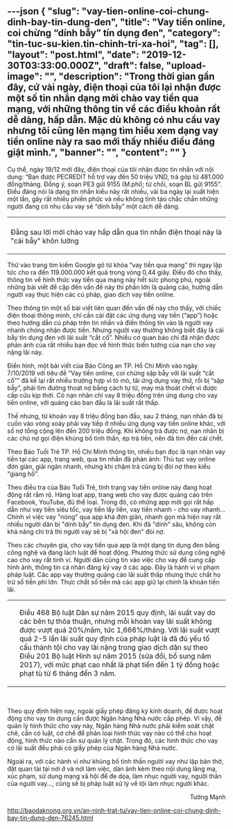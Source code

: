 ---json
{
    "slug": "vay-tien-online-coi-chung-dinh-bay-tin-dung-den",
    "title": "Vay tiền online, coi chừng “dính bẫy” tín dụng đen",
    "category": "tin-tuc-su-kien.tin-chinh-tri-xa-hoi",
    "tag": [],
    "layout": "post.html",
    "date": "2019-12-30T03:33:00.000Z",
    "draft": false,
    "upload-image": "",
    "description": "Trong thời gian gần đây, cứ vài ngày, điện thoại của tôi lại nhận được một số tin nhắn dạng mời chào vay tiền qua mạng, với những thông tin về các điều khoản rất dễ dàng, hấp dẫn. Mặc dù không có nhu cầu vay nhưng tôi cũng lên mạng tìm hiểu xem dạng vay tiền online này ra sao mới thấy nhiều điều đáng giật mình.",
    "banner": "",
    "__content__": ""
}
---
<p>Cụ thể, ng&agrave;y 19/12 mới đ&acirc;y, điện thoại của t&ocirc;i nhận được tin nhắn với nội dung: &ldquo;Bạn được PECREDIT hỗ trợ vay đến 50 triệu VND, trả g&oacute;p từ 481.000 đồng/th&aacute;ng. Đồng &yacute;, soạn PE3 gửi 9155 (M.ph&iacute;); từ chối, soạn BL gửi 9155&rdquo;. Điều đ&aacute;ng n&oacute;i l&agrave; dạng tin nhắn kiểu n&agrave;y rất nhiều, v&agrave;i ba ng&agrave;y lại xuất hiện một lần, g&acirc;y rất nhiều phiền phức v&agrave; nếu kh&ocirc;ng tỉnh t&aacute;o chắc chắn những người đang c&oacute; nhu cầu vay sẽ &ldquo;d&iacute;nh bẫy&rdquo; một c&aacute;ch dễ d&agrave;ng.</p>

<table align="center">
	<tbody>
		<tr>
			<td><img alt="" src="http://www.baodaknong.org.vn/database/image/2019/12/25/3207-AN-1.jpg" /></td>
		</tr>
		<tr>
			<td>
			<p>Đằng sau lời mời ch&agrave;o vay hấp dẫn qua tin nhắn điện thoại&nbsp;n&agrave;y l&agrave; &quot;c&aacute;i bẫy&quot; kh&ocirc;n&nbsp;lường</p>
			</td>
		</tr>
	</tbody>
</table>

<p>Thử v&agrave;o trang t&igrave;m kiếm Google g&otilde; từ kh&oacute;a &ldquo;vay tiền qua mạng&rdquo; th&igrave; ngay lập tức cho ra đến 119.000.000 kết quả trong v&ograve;ng 0,44 gi&acirc;y. Điều đ&oacute; cho thấy, th&ocirc;ng tin về h&igrave;nh thức vay tiền qua mạng n&agrave;y hết sức phong ph&uacute;, ngo&agrave;i những b&agrave;i viết đề cập đến vấn đề n&agrave;y th&igrave; phần lớn l&agrave; quảng c&aacute;o, hướng dẫn người vay thực hiện c&aacute;c c&uacute; ph&aacute;p, giao dịch vay tiền online.</p>

<p>Theo th&ocirc;ng tin một số b&agrave;i viết li&ecirc;n quan đến vấn đề n&agrave;y cho thấy, với chiếc điện thoại th&ocirc;ng minh, chỉ cần c&agrave;i đặt c&aacute;c ứng dụng vay tiền (&ldquo;app&rdquo;) hoặc theo hướng dẫn c&uacute; ph&aacute;p tr&ecirc;n tin nhắn v&agrave; điền th&ocirc;ng tin v&agrave;o l&agrave; người vay nhanh ch&oacute;ng nhận được tiền. Nhưng người vay thường kh&ocirc;ng biết đ&acirc;y l&agrave; c&aacute;i bẫy t&iacute;n dụng đen với l&atilde;i suất &ldquo;cắt cổ&rdquo;. Nhiều cơ quan b&aacute;o ch&iacute; đ&atilde; nhận được phản &aacute;nh của rất nhiều bạn đọc về h&igrave;nh thức biến tướng của nạn cho vay nặng l&atilde;i n&agrave;y.</p>

<p>Điển h&igrave;nh, một b&agrave;i viết của B&aacute;o C&ocirc;ng an TP. Hồ Ch&iacute; Minh v&agrave;o ng&agrave;y 7/10/2019 với ti&ecirc;u đề &ldquo;Vay tiền online, coi chừng sập bẫy với l&atilde;i suất &ldquo;cắt cổ&rdquo;&rdquo; đ&atilde; kể lại rất nhiều trường hợp v&igrave; t&ograve; m&ograve;, tải ứng dụng vay thử, rồi bị &ldquo;sập bẫy&rdquo;, phải t&igrave;m đường tho&aacute;t nợ bằng c&aacute;ch tự tử, may m&agrave; tho&aacute;t chết v&igrave; được cấp cứu kịp thời. C&oacute; nạn nh&acirc;n chỉ vay 8 triệu đồng tr&ecirc;n ứng dụng cho vay tiền online, với quảng c&aacute;o ban đầu l&agrave; l&atilde;i suất rất thấp.</p>

<p>Thế nhưng, từ khoản vay 8 triệu đồng ban đầu, sau 2 th&aacute;ng, nạn nh&acirc;n đ&atilde; bị cuốn v&agrave;o v&ograve;ng xo&aacute;y phải vay tiếp ở nhiều ứng dụng vay tiền online kh&aacute;c, với số nợ tổng cộng l&ecirc;n đến 200 triệu đồng. Khi kh&ocirc;ng trả được nợ, nạn nh&acirc;n bị c&aacute;c chủ nợ gọi điện khủng bố tinh thần, &eacute;p trả tiền, n&ecirc;n đ&atilde; t&igrave;m đến c&aacute;i chết.</p>

<p>Theo B&aacute;o Tuổi Trẻ TP. Hồ Ch&iacute; Minh th&ocirc;ng tin, nhiều bạn đọc l&agrave; nạn nh&acirc;n vay tiền tại c&aacute;c app, trang web, qua tin nhắn đ&atilde; phản &aacute;nh: Thủ tục vay online đơn giản, giải ng&acirc;n nhanh, nhưng khi chậm trả cũng bị đ&ograve;i nợ theo kiểu &quot;giang hồ&quot;.</p>

<p>Theo điều tra của B&aacute;o Tuổi Trẻ, t&igrave;nh trạng vay tiền online n&agrave;y đang hoạt động rất rầm rộ. H&agrave;ng loạt app, trang web cho vay được quảng c&aacute;o tr&ecirc;n Facebook, YouTube, đủ thể loại. Trong đ&oacute;, c&oacute; những app mời gọi rất hấp dẫn như vay tiền si&ecirc;u tốc, vay tiền lấy liền, vay tiền nhanh - cho vay nhanh&hellip; Ch&iacute;nh v&igrave; việc vay &quot;n&oacute;ng&quot; qua app kh&aacute; đơn giản, nhanh gọn m&agrave; hiện nay rất nhiều người d&acirc;n bị &quot;d&iacute;nh bẫy&quot; t&iacute;n dụng đen. Khi đ&atilde; &quot;d&iacute;nh&quot; s&acirc;u, kh&ocirc;ng c&ograve;n khả năng chi trả th&igrave; người vay sẽ bị &quot;x&atilde; hội đen&quot; đ&ograve;i nợ.</p>

<p>Theo c&aacute;c chuy&ecirc;n gia, cho vay tiền qua app l&agrave; một dạng t&iacute;n dụng đen bằng c&ocirc;ng nghệ v&agrave; đang l&aacute;ch luật để hoạt động. Phương thức sử dụng c&ocirc;ng nghệ cao cho vay rất tinh vi. Người d&acirc;n cũng tin v&agrave;o việc cho vay để cung cấp h&igrave;nh ảnh, th&ocirc;ng tin c&aacute; nh&acirc;n đăng k&yacute; vay ở c&aacute;c app. Đ&acirc;y l&agrave; h&agrave;nh vi vi phạm ph&aacute;p luật. C&aacute;c app vay thường quảng c&aacute;o l&atilde;i suất thấp nhưng thực chất họ trừ số tiền ph&iacute; lớn. Thực chất số tiền m&agrave; c&aacute;c app giữ lại ch&iacute;nh l&agrave; khoản tiền l&atilde;i.</p>

<table align="center" border="0" cellpadding="1" cellspacing="0">
	<tbody>
		<tr>
			<td>&nbsp;</td>
			<td>
			<p>Điều 468 Bộ luật D&acirc;n sự năm 2015 quy định, l&atilde;i suất vay do c&aacute;c b&ecirc;n tự thỏa thuận, nhưng mỗi khoản vay l&atilde;i suất kh&ocirc;ng được vượt qu&aacute; 20%/năm, tức 1,666%/th&aacute;ng. Với l&atilde;i suất vượt qu&aacute; 2-5 lần l&atilde;i suất quy định của ph&aacute;p luật l&agrave; đ&atilde; đủ yếu tố cấu th&agrave;nh tội cho vay l&atilde;i nặng trong giao dịch d&acirc;n sự theo Điều 201 Bộ luật H&igrave;nh sự năm 2015 (sửa đổi, bổ sung năm 2017), với mức phạt cao nhất l&agrave; phạt tiền đến 1 tỷ đồng hoặc phạt t&ugrave; từ 6 th&aacute;ng đến 3 năm.</p>
			</td>
		</tr>
	</tbody>
</table>

<p>&nbsp;</p>

<p>Theo quy định hiện nay, ngo&agrave;i giấy ph&eacute;p đăng k&yacute; kinh doanh, để được hoạt động cho vay t&iacute;n dụng cần được Ng&acirc;n h&agrave;ng Nh&agrave; nước cấp ph&eacute;p. V&igrave; vậy, để quản l&yacute; h&igrave;nh thức cho vay n&agrave;y, Ng&acirc;n h&agrave;ng Nh&agrave; nước phải kiểm so&aacute;t chặt chẽ, cần c&oacute; luật, cơ chế để ph&acirc;n loại h&igrave;nh thức vay n&agrave;o c&oacute; thể cho hoạt động, h&igrave;nh thức n&agrave;o cần sự quản l&yacute; chặt. Trong đ&oacute;, c&aacute;c h&igrave;nh thức cho vay c&oacute; l&atilde;i suất đều phải c&oacute; giấy ph&eacute;p của Ng&acirc;n h&agrave;ng Nh&agrave; nước.</p>

<p>Ngo&agrave;i ra, với c&aacute;c h&agrave;nh vi như khủng bố tinh thần người vay như lập b&agrave;n thờ, đặt quan t&agrave;i tại nơi ở v&agrave; nơi l&agrave;m việc, d&aacute;n ảnh k&egrave;m theo nội dung lăng mạ, x&uacute;c phạm, sử dụng mạng x&atilde; hội để đe dọa, l&agrave;m nhục người vay, người th&acirc;n của người vay..., cũng sẽ bị ph&aacute;p luật xử l&yacute; về tội l&agrave;m nhục người kh&aacute;c.</p>

<p style="text-align:right">Tường Mạnh</p>

<p><a href="http://baodaknong.org.vn/an-ninh-trat-tu/vay-tien-online-coi-chung-dinh-bay-tin-dung-den-76245.html">http://baodaknong.org.vn/an-ninh-trat-tu/vay-tien-online-coi-chung-dinh-bay-tin-dung-den-76245.html</a></p>
